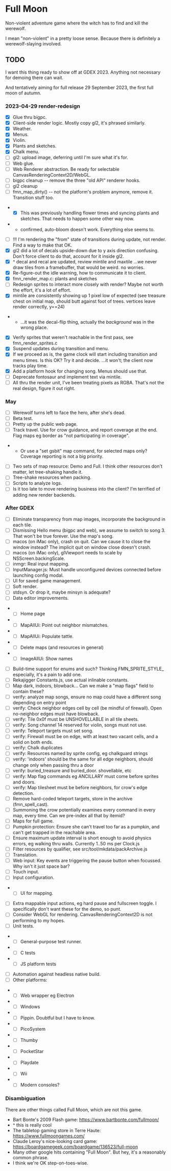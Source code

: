 # Full Moon

Non-violent adventure game where the witch has to find and kill the werewolf.

I mean "non-violent" in a pretty loose sense.
Because there is definitely a werewolf-slaying involved.

## TODO

I want this thing ready to show off at GDEX 2023. Anything not necessary for demoing there can wait.

And tentatively aiming for full release 29 September 2023, the first full moon of autumn.

### 2023-04-29 render-redesign

- [x] Glue thru bigpc.
- [x] Client-side render logic. Mostly copy gl2, it's phrased similarly.
- [x] Weather.
- [x] Menus.
- [x] Violin.
- [x] Plants and sketches.
- [x] Chalk menu.
- [ ] gl2: upload image, deferring until I'm sure what it's for.
- [ ] Web glue.
- [ ] Web Renderer abstraction. Be ready for selectable CanvasRenderingContext2D/WebGL.
- [ ] bigpc cleanup -- remove the three "old API" renderer hooks.
- [ ] gl2 cleanup
- [ ] fmn_map_dirty() -- not the platform's problem anymore, remove it. Transition stuff too.
- - [x] This was previously handling flower times and syncing plants and sketches. That needs to happen some other way now.
- - confirmed, auto-bloom doesn't work. Everything else seems to.
- [ ] !!! I'm rendering the "from" state of transitions during update, not render. Find a way to make that OK.
- [x] gl2 did a lot of decals upside-down due to y axis direction confusing. Don't force client to do that, account for it inside gl2.
- [x] ^ decal and recal are updated, review mintile and maxtile ...we never draw tiles from a framebuffer, that would be weird. no worries.
- [x] Re-figure-out the idle warning, how to communicate it to client.
- [x] fmn_render_map.c: plants and sketches
- [ ] Redesign sprites to interact more closely with render? Maybe not worth the effort, it's a lot of effort.
- [x] mintile are consistently showing up 1 pixel low of expected (see treasure chest on initial map, should butt against foot of trees. vertices leave render correctly, y==24)
- - ...it was the decal-flip thing, actually the *background* was in the wrong place.
- [x] Verify sprites that weren't reachable in the first pass, see fmn_render_sprites.c
- [x] Suspend updates during transition and menu.
- [x] If we proceed as is, the game clock will start including transition and menu times. Is this OK? Try it and decide. ...it won't; the client now tracks play time.
- [x] Add a platform hook for changing song. Menus should use that.
- [ ] Deprecate fontosaur and implement text via mintile.
- [ ] All thru the render unit, I've been treating pixels as RGBA. That's not the real design, figure it out right.

### May

- [ ] Werewolf turns left to face the hero, after she's dead.
- [ ] Beta test.
- [ ] Pretty up the public web page.
- [ ] Track travel. Use for crow guidance, and report coverage at the end. Flag maps eg border as "not participating in coverage".
- - Or use a "set gsbit" map command, for selected maps only? Coverage reporting is not a big priority.
- [ ] Two sets of map resource: Demo and Full. I think other resources don't matter, let tree-shaking handle it.
- [ ] Tree-shake resources when packing.
- [ ] Scripts to analyze logs.
- [ ] Is it too late to move rendering business into the client? I'm terrified of adding new render backends.

### After GDEX

- [ ] Eliminate transparency from map images, incorporate the background in each tile.
- [ ] Dismissing Hello menu (bigpc and web), we assume to switch to song 3. That won't be true forever. Use the map's song.
- [ ] macos (on iMac only), crash on quit. Can we cause it to close the window instead? The implicit quit on window close doesn't crash.
- [ ] macos (on iMac only), glViewport needs to scale by NSScreen.backingScale.
- [ ] inmgr: Real input mapping.
- [ ] InputManager.js: Must handle unconfigured devices connected before launching config modal.
- [ ] UI for saved game management.
- [ ] Soft render.
- [ ] stdsyn. Or drop it, maybe minsyn is adequate?
- [ ] Data editor improvements.
- - [ ] Home page
- - [ ] MapAllUi: Point out neighbor mismatches.
- - [ ] MapAllUi: Populate tattle.
- - [ ] Delete maps (and resources in general)
- - [ ] ImageAllUi: Show names
- [ ] Build-time support for enums and such? Thinking FMN_SPRITE_STYLE_ especially, it's a pain to add one.
- [ ] Rekajigger Constants.js, use actual inlinable constants.
- [ ] Map dark, indoors, blowback... Can we make a "map flags" field to contain these?
- [ ] verify: analyze map songs, ensure no map could have a different song depending on entry point
- [ ] verify: Check neighbor edges cell by cell (be mindful of firewall). Open no-neighbor edges must have blowback.
- [ ] verify: Tile 0x0f must be UNSHOVELLABLE in all tile sheets.
- [ ] verify: Song channel 14 reserved for violin, songs must not use.
- [ ] verify: Teleport targets must set song.
- [ ] verify: Firewall must be on edge, with at least two vacant cells, and a solid on both ends.
- [ ] verify: Chalk duplicates
- [ ] verify: Resources named by sprite config, eg chalkguard strings
- [ ] verify: 'indoors' should be the same for all edge neighbors, should change only when passing thru a door
- [ ] verify: buried_treasure and buried_door. shovellable, etc
- [ ] verify: Map flag commands eg ANCILLARY must come before sprites and doors.
- [ ] verify: Map tilesheet must be before neighbors, for crow's edge detection.
- [ ] Remove hard-coded teleport targets, store in the archive (fmn_spell_cast).
- [ ] Summoning the crow potentially examines every command in every map, every time. Can we pre-index all that by itemid?
- [ ] Maps for full game.
- [ ] Pumpkin protection: Ensure she can't travel too far as a pumpkin, and can't get trapped in the reachable area.
- [ ] Ensure maximum update interval is short enough to avoid physics errors, eg walking thru walls. Currently 1..50 ms per Clock.js
- [ ] Filter resources by qualifier, see src/tool/mkdata/packArchive.js
- [ ] Translation.
- [ ] Web input: Key events are triggering the pause button when focussed. Why isn't it just space bar?
- [ ] Touch input.
- [ ] Input configuration.
- - [ ] UI for mapping.
- [ ] Extra mappable input actions, eg hard pause and fullscreen toggle. I specifically don't want these for the demo, so punt.
- [ ] Consider WebGL for rendering. CanvasRenderingContext2D is not performing to my hopes.
- [ ] Unit tests.
- - [ ] General-purpose test runner.
- - [ ] C tests
- - [ ] JS platform tests
- [ ] Automation against headless native build.
- [ ] Other platforms:
- - [ ] Web wrapper eg Electron
- - [ ] Windows
- - [ ] Pippin. Doubtful but I have to know.
- - [ ] PicoSystem
- - [ ] Thumby
- - [ ] PocketStar
- - [ ] Playdate
- - [ ] Wii
- - [ ] Modern consoles?

### Disambiguation

There are other things called Full Moon, which are not this game.

- Bart Bonte's 2009 Flash game: https://www.bartbonte.com/fullmoon/
- ^ this is really cool
- The tabletop gaming store in Terre Haute: https://www.fullmoongames.com/
- Claude Leroy's nice-looking card game: https://boardgamegeek.com/boardgame/136523/full-moon
- Many other google hits containing "Full Moon". But hey, it's a reasonably common phrase.
- I think we're OK step-on-toes-wise.
